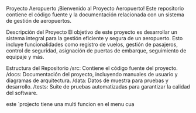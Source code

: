 Proyecto Aeropuerto
¡Bienvenido al Proyecto Aeropuerto! Este repositorio contiene el código fuente y la documentación relacionada con un sistema de gestión de aeropuertos.

Descripción del Proyecto
El objetivo de este proyecto es desarrollar un sistema integral para la gestión eficiente y segura de un aeropuerto. Esto incluye funcionalidades como registro de vuelos, gestión de pasajeros, control de seguridad, asignación de puertas de embarque, seguimiento de equipaje y más.

Estructura del Repositorio
/src: Contiene el código fuente del proyecto.
/docs: Documentación del proyecto, incluyendo manuales de usuario y diagramas de arquitectura.
/data: Datos de muestra para pruebas y desarrollo.
/tests: Suite de pruebas automatizadas para garantizar la calidad del software.

este ´projecto tiene una multi funcion en el menu cua
